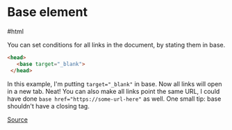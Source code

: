# Base element

#html

You can set conditions for all links in the document, by stating them in base.

```html
<head>
   <base target="_blank">
 </head>
```  

In this example, I'm putting `target="_blank"` in base. Now all links will open in a new tab. Neat!
You can also make all links point the same URL, I could have done `base href="https://some-url-here"` as well.
One small tip: base shouldn't have a closing tag.

[Source](https://css-tricks.com/use-target_blank/)
